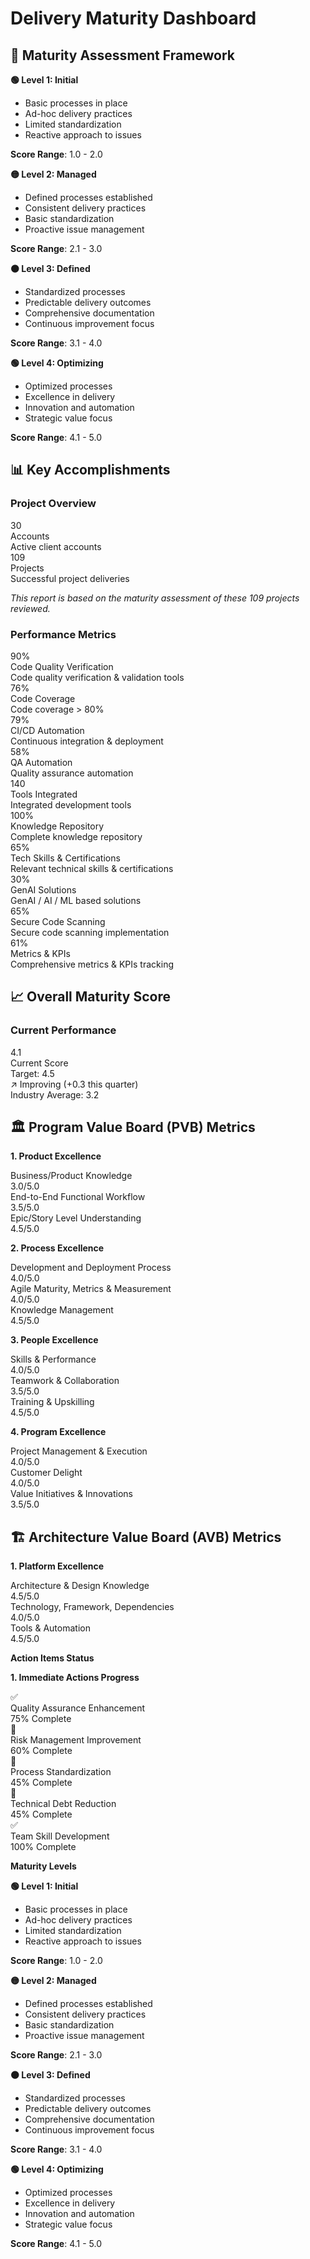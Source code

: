 # Delivery Maturity Dashboard
## 🎯 Maturity Assessment Framework

<div class="grid" markdown>

<div class="card" markdown>

**🟢 Level 1: Initial**
- Basic processes in place
- Ad-hoc delivery practices
- Limited standardization
- Reactive approach to issues

**Score Range**: 1.0 - 2.0

</div>

<div class="card" markdown>

**🟡 Level 2: Managed**
- Defined processes established
- Consistent delivery practices
- Basic standardization
- Proactive issue management

**Score Range**: 2.1 - 3.0

</div>

<div class="card" markdown>

**🟠 Level 3: Defined**
- Standardized processes
- Predictable delivery outcomes
- Comprehensive documentation
- Continuous improvement focus

**Score Range**: 3.1 - 4.0

</div>

<div class="card" markdown>

**🟢 Level 4: Optimizing**
- Optimized processes
- Excellence in delivery
- Innovation and automation
- Strategic value focus

**Score Range**: 4.1 - 5.0

</div>

</div>

## 📊 Key Accomplishments

### Project Overview

<div class="stats-grid">

<div class="stat-card">
<div class="stat-value">30</div>
<div class="stat-label">Accounts</div>
<div class="stat-desc">Active client accounts</div>
</div>

<div class="stat-card">
<div class="stat-value">109</div>
<div class="stat-label">Projects</div>
<div class="stat-desc">Successful project deliveries</div>
</div>

</div>

*This report is based on the maturity assessment of these 109 projects reviewed.*

### Performance Metrics

<div class="stats-grid">

<div class="stat-card">
<div class="stat-value">90%</div>
<div class="stat-label">Code Quality Verification</div>
<div class="stat-desc">Code quality verification & validation tools</div>
</div>

<div class="stat-card">
<div class="stat-value">76%</div>
<div class="stat-label">Code Coverage</div>
<div class="stat-desc">Code coverage > 80%</div>
</div>

<div class="stat-card">
<div class="stat-value">79%</div>
<div class="stat-label">CI/CD Automation</div>
<div class="stat-desc">Continuous integration & deployment</div>
</div>

<div class="stat-card">
<div class="stat-value">58%</div>
<div class="stat-label">QA Automation</div>
<div class="stat-desc">Quality assurance automation</div>
</div>

<div class="stat-card">
<div class="stat-value">140</div>
<div class="stat-label">Tools Integrated</div>
<div class="stat-desc">Integrated development tools</div>
</div>

<div class="stat-card">
<div class="stat-value">100%</div>
<div class="stat-label">Knowledge Repository</div>
<div class="stat-desc">Complete knowledge repository</div>
</div>

<div class="stat-card">
<div class="stat-value">65%</div>
<div class="stat-label">Tech Skills & Certifications</div>
<div class="stat-desc">Relevant technical skills & certifications</div>
</div>

<div class="stat-card">
<div class="stat-value">30%</div>
<div class="stat-label">GenAI Solutions</div>
<div class="stat-desc">GenAI / AI / ML based solutions</div>
</div>

<div class="stat-card">
<div class="stat-value">65%</div>
<div class="stat-label">Secure Code Scanning</div>
<div class="stat-desc">Secure code scanning implementation</div>
</div>

<div class="stat-card">
<div class="stat-value">61%</div>
<div class="stat-label">Metrics & KPIs</div>
<div class="stat-desc">Comprehensive metrics & KPIs tracking</div>
</div>

</div>

## 📈 Overall Maturity Score

### Current Performance

<div class="maturity-score-card">
<div class="score-display">
<div class="main-score">4.1</div>
<div class="score-label">Current Score</div>
<div class="score-target">Target: 4.5</div>
</div>
<div class="score-details">
<div class="trend-indicator">↗️ Improving (+0.3 this quarter)</div>
<div class="benchmark">Industry Average: 3.2</div>
</div>
</div>

## 🏛️ Program Value Board (PVB) Metrics

**1. Product Excellence**

<div class="metric-grid">

<div class="metric-item">
<div class="metric-label">Business/Product Knowledge</div>
<div class="progress-bar">
<div class="progress-fill" style="width: 60%"></div>
</div>
<div class="metric-score">3.0/5.0</div>
</div>

<div class="metric-item">
<div class="metric-label">End-to-End Functional Workflow</div>
<div class="progress-bar">
<div class="progress-fill" style="width: 70%"></div>
</div>
<div class="metric-score">3.5/5.0</div>
</div>

<div class="metric-item">
<div class="metric-item">
<div class="metric-label">Epic/Story Level Understanding</div>
<div class="progress-bar">
<div class="progress-fill" style="width: 90%"></div>
</div>
<div class="metric-score">4.5/5.0</div>
</div>

</div>

**2. Process Excellence**

<div class="metric-grid">

<div class="metric-item">
<div class="metric-label">Development and Deployment Process</div>
<div class="progress-bar">
<div class="progress-fill" style="width: 80%"></div>
</div>
<div class="metric-score">4.0/5.0</div>
</div>

<div class="metric-item">
<div class="metric-label">Agile Maturity, Metrics & Measurement</div>
<div class="progress-bar">
<div class="progress-fill" style="width: 80%"></div>
</div>
<div class="metric-score">4.0/5.0</div>
</div>

<div class="metric-item">
<div class="metric-label">Knowledge Management</div>
<div class="progress-bar">
<div class="progress-fill" style="width: 90%"></div>
</div>
<div class="metric-score">4.5/5.0</div>
</div>

</div>

**3. People Excellence**

<div class="metric-grid">

<div class="metric-item">
<div class="metric-label">Skills & Performance</div>
<div class="progress-bar">
<div class="progress-fill" style="width: 80%"></div>
</div>
<div class="metric-score">4.0/5.0</div>
</div>

<div class="metric-item">
<div class="metric-label">Teamwork & Collaboration</div>
<div class="progress-bar">
<div class="progress-fill" style="width: 70%"></div>
</div>
<div class="metric-score">3.5/5.0</div>
</div>

<div class="metric-item">
<div class="metric-label">Training & Upskilling</div>
<div class="progress-bar">
<div class="progress-fill" style="width: 90%"></div>
</div>
<div class="metric-score">4.5/5.0</div>
</div>

</div>

**4. Program Excellence**

<div class="metric-grid">

<div class="metric-item">
<div class="metric-label">Project Management & Execution</div>
<div class="progress-bar">
<div class="progress-fill" style="width: 80%"></div>
</div>
<div class="metric-score">4.0/5.0</div>
</div>

<div class="metric-item">
<div class="metric-label">Customer Delight</div>
<div class="progress-bar">
<div class="progress-fill" style="width: 80%"></div>
</div>
<div class="metric-score">4.0/5.0</div>
</div>

<div class="metric-item">
<div class="metric-label">Value Initiatives & Innovations</div>
<div class="progress-bar">
<div class="progress-fill" style="width: 70%"></div>
</div>
<div class="metric-score">3.5/5.0</div>
</div>

</div>

## 🏗️ Architecture Value Board (AVB) Metrics

**1. Platform Excellence**

<div class="metric-grid">

<div class="metric-item">
<div class="metric-label">Architecture & Design Knowledge</div>
<div class="progress-bar">
<div class="progress-fill" style="width: 90%"></div>
</div>
<div class="metric-score">4.5/5.0</div>
</div>

<div class="metric-item">
<div class="metric-label">Technology, Framework, Dependencies</div>
<div class="progress-bar">
<div class="progress-fill" style="width: 80%"></div>
</div>
<div class="metric-score">4.0/5.0</div>
</div>

<div class="metric-item">
<div class="metric-label">Tools & Automation</div>
<div class="progress-bar">
<div class="progress-fill" style="width: 90%"></div>
</div>
<div class="metric-score">4.5/5.0</div>
</div>

</div>

**Action Items Status**

**1. Immediate Actions Progress**

<div class="action-grid">

<div class="action-item completed">
<div class="action-icon">✅</div>
<div class="action-content">
<div class="action-title">Quality Assurance Enhancement</div>
<div class="action-progress">
<div class="progress-bar">
<div class="progress-fill" style="width: 75%"></div>
</div>
<div class="progress-text">75% Complete</div>
</div>
</div>
</div>

<div class="action-item in-progress">
<div class="action-icon">🔄</div>
<div class="action-content">
<div class="action-title">Risk Management Improvement</div>
<div class="action-progress">
<div class="progress-bar">
<div class="progress-fill" style="width: 60%"></div>
</div>
<div class="progress-text">60% Complete</div>
</div>
</div>
</div>

<div class="action-item in-progress">
<div class="action-icon">🔄</div>
<div class="action-content">
<div class="action-title">Process Standardization</div>
<div class="action-progress">
<div class="progress-bar">
<div class="progress-fill" style="width: 45%"></div>
</div>
<div class="progress-text">45% Complete</div>
</div>
</div>
</div>

<div class="action-item in-progress">
<div class="action-icon">🔄</div>
<div class="action-content">
<div class="action-title">Technical Debt Reduction</div>
<div class="action-progress">
<div class="progress-bar">
<div class="progress-fill" style="width: 45%"></div>
</div>
<div class="progress-text">45% Complete</div>
</div>
</div>
</div>

<div class="action-item completed">
<div class="action-icon">✅</div>
<div class="action-content">
<div class="action-title">Team Skill Development</div>
<div class="action-progress">
<div class="progress-bar">
<div class="progress-fill" style="width: 100%"></div>
</div>
<div class="progress-text">100% Complete</div>
</div>
</div>
</div>

</div>

**Maturity Levels**

<div class="grid maturity-levels-grid" markdown>

<div class="card" markdown>

**🟢 Level 1: Initial**
- Basic processes in place
- Ad-hoc delivery practices
- Limited standardization
- Reactive approach to issues

**Score Range**: 1.0 - 2.0

</div>

<div class="card" markdown>

**🟡 Level 2: Managed**
- Defined processes established
- Consistent delivery practices
- Basic standardization
- Proactive issue management

**Score Range**: 2.1 - 3.0

</div>

<div class="card" markdown>

**🟠 Level 3: Defined**
- Standardized processes
- Predictable delivery outcomes
- Comprehensive documentation
- Continuous improvement focus

**Score Range**: 3.1 - 4.0

</div>

<div class="card" markdown>

**🟢 Level 4: Optimizing**
- Optimized processes
- Excellence in delivery
- Innovation and automation
- Strategic value focus

**Score Range**: 4.1 - 5.0

</div>

</div>
